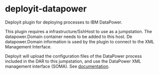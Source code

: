 deployit-datapower
==================

Deployit plugin for deploying processes to IBM DataPower.

This plugin requires a infrastructure/SshHost to use as a jumpstation. The datapower.Domain container needs to be added to this host. De datapower.Domain information is used by the plugin to connect to the XML Management Interface.

Deployit will upload the configuration files of the DataPower process included in the DAR to this jumpstation, and
use the DataPower XML management interface (SOMA). See [documentation](http://www.redbooks.ibm.com/redpapers/pdfs/redp4446.pdf "XML Management Interface RedBook").

